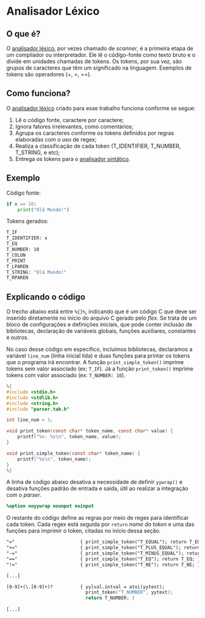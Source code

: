 # Analisador Léxico

## O que é?

O [analisador léxico](./lexer.l), por vezes chamado de *scanner*, é a primeira etapa de um compilador ou interpretador. Ele lê o código-fonte como texto bruto e o divide em unidades chamadas de tokens. Os tokens, por sua vez, são grupos de caracteres que têm um significado na linguagem. Exemplos de tokens são operadores (+, =, ==).

## Como funciona?

O [analisador léxico](./lexer.l) criado para esse trabalho funciona conforme se segue:

1. Lê o código fonte, caractere por caractere;
2. Ignora fatores irrelevantes, como comentários;
3. Agrupa os caracteres conforme os tokens definidos por regras elaboradas com o uso de regex;
4. Realiza a classificação de cada token (T_IDENTIFIER, T_NUMBER, T_STRING, e etc);
5. Entrega os tokens para o [analisador sintático](../parser/parser.y).

## Exemplo

Código fonte:

```py
if x == 10:
    print("Olá Mundo!")
```

Tokens gerados:
```bash
T_IF
T_IDENTIFIER: x
T_EQ
T_NUMBER: 10
T_COLON
T_PRINT
T_LPAREN
T_STRING: "Olá Mundo!"
T_RPAREN
```

## Explicando o código

O trecho abaixo está entre ```%{}%```, indicando que é um código C que deve ser inserido diretamente no início do arquivo C gerado pelo *flex*. Se trata de um bloco de configurações e definições iniciais, que pode conter inclusão de bibliotecas, declaração de variáveis globais, funções auxiliares, constantes e outros.

No caso desse código em específico, incluímos bibliotecas, declaramos a variável ```line_num``` (linha inicial lida) e duas funções para printar os tokens que o programa irá encontrar. A função ```print_simple_token()``` imprime tokens sem valor associado (ex: ```T_IF```). Já a função ```print_token()``` imprime tokens com valor associado (ex: ```T_NUMBER: 10```).

```c
%{
#include <stdio.h>
#include <stdlib.h>
#include <string.h>
#include "parser.tab.h"

int line_num = 1;

void print_token(const char* token_name, const char* value) {
    printf("%s: %s\n", token_name, value);
}

void print_simple_token(const char* token_name) {
    printf("%s\n", token_name);
}
%}
```

A linha de código abaixo desativa a necessidade de definir ```yywrap()``` e desativa funções padrão de entrada e saída, útil ao realizar a integração com o *parser*.

```flex
%option noyywrap nounput noinput
```

O restante do código define as regras por meio de regex para identificar cada token. Cada regex está seguida por ```return``` *nome do token* e uma das funções para imprimir o token, citadas no início dessa seção.

```flex
"="                        { print_simple_token("T_EQUAL"); return T_EQUAL; }
"+="                       { print_simple_token("T_PLUS_EQUAL"); return T_PLUS_EQUAL; }
"-="                       { print_simple_token("T_MINUS_EQUAL"); return T_MINUS_EQUAL; }
"=="                       { print_simple_token("T_EQ"); return T_EQ; }
"!="                       { print_simple_token("T_NE"); return T_NE; }

[...]

[0-9]+(\.[0-9]+)?          { yylval.intval = atoi(yytext); 
                             print_token("T_NUMBER", yytext); 
                             return T_NUMBER; }
                             
[...]
```